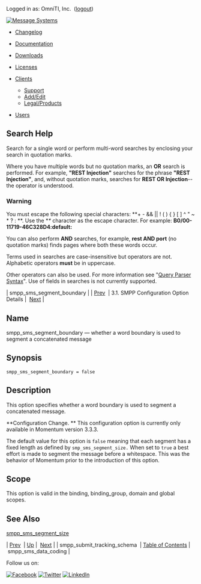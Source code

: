 Logged in as: OmniTI, Inc.  ([logout](https://support.messagesystems.com/logout.php))

[![Message Systems](https://support.messagesystems.com/images/ms-white205.png)](https://support.messagesystems.com/start.php) 

*   [Changelog](https://support.messagesystems.com/start.php?show=changelog)
*   [Documentation](https://support.messagesystems.com/docs/)
*   [Downloads](https://support.messagesystems.com/start.php)

*   [Licenses](https://support.messagesystems.com/license_summary.php)
*   <a href="">Clients</a>
    *   [Support](https://support.messagesystems.com/cs.php)
    *   [Add/Edit](https://support.messagesystems.com/edit_client.php)
    *   [Legal/Products](https://support.messagesystems.com/edit_products.php)
*   [Users](https://support.messagesystems.com/edit_customer.php)

## Search Help

Search for a single word or perform multi-word searches by enclosing your search in quotation marks.

Where you have multiple words but no quotation marks, an **OR** search is performed. For example, **"REST Injection"** searches for the phrase **"REST Injection"**, and, without quotation marks, searches for **REST OR Injection**--the operator is understood.

### Warning

You must escape the following special characters: **+ - && || ! ( ) { } [ ] ^ " ~ * ? : \**. Use the **\** character as the escape character. For example: **B0/00-11719-46C328D4\:default\:**

You can also perform **AND** searches, for example, **rest AND port** (no quotation marks) finds pages where both these words occur.

Terms used in searches are case-insensitive but operators are not. Alphabetic operators **must** be in uppercase.

Other operators can also be used. For more information see "[Query Parser Syntax](https://lucene.apache.org/core/old_versioned_docs/versions/3_0_0/queryparsersyntax.html)". Use of fields in searches is not currently supported.

| smpp_sms_segment_boundary |
| [Prev](mobility.conf.smpp_submit_tracking_schema.php)  | 3.1. SMPP Configuration Option Details |  [Next](mobility.conf.smpp_sms_data_coding.php) |

<a name="mobility.conf.smpp_sms_segment_boundary"></a>
## Name

smpp_sms_segment_boundary — whether a word boundary is used to segment a concatenated message

## Synopsis

`smpp_sms_segment_boundary = false`

<a name="idp2030688"></a>
## Description

This option specifies whether a word boundary is used to segment a concatenated message.

**Configuration Change. ** This configuration option is currently only available in Momentum version 3.3.3.

The default value for this option is `false` meaning that each segment has a fixed length as defined by `smp_sms_segment_size.` When set to `true` a best effort is made to segment the message before a whitespace. This was the behavior of Momentum prior to the introduction of this option.

<a name="idp2036752"></a>
## Scope

This option is valid in the binding, binding_group, domain and global scopes.

<a name="idp2038624"></a>
## See Also

[smpp_sms_segment_size](mobility.conf.smpp_sms_segment_size.php "smpp_sms_segment_size")

| [Prev](mobility.conf.smpp_submit_tracking_schema.php)  | [Up](mobility.smpp.options.php#mobility.conf) |  [Next](mobility.conf.smpp_sms_data_coding.php) |
| smpp_submit_tracking_schema  | [Table of Contents](index.php) |  smpp_sms_data_coding |

Follow us on:

[![Facebook](https://support.messagesystems.com/images/icon-facebook.png)](http://www.facebook.com/messagesystems) [![Twitter](https://support.messagesystems.com/images/icon-twitter.png)](http://twitter.com/#!/MessageSystems) [![LinkedIn](https://support.messagesystems.com/images/icon-linkedin.png)](http://www.linkedin.com/company/message-systems)